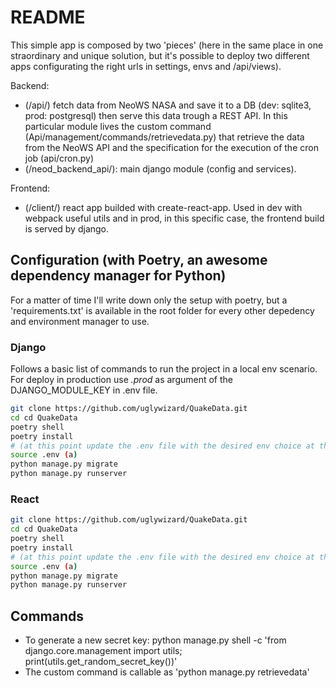 # README

This simple app is composed by two 'pieces' (here in the same place in one straordinary and unique solution, but it's possible to deploy two different apps configurating the right urls in settings, envs and /api/views).

Backend:

- (/api/) fetch data from NeoWS NASA and save it to a DB (dev: sqlite3, prod: postgresql) then serve this data trough a REST API. In this particular module lives the custom command (Api/management/commands/retrievedata.py) that retrieve the data from the NeoWS API and the specification for the execution of the cron job (api/cron.py)
- (/neod_backend_api/): main django module (config and services).

Frontend:

- (/client/) react app builded with create-react-app. Used in dev with webpack useful utils and in prod, in this specific case, the frontend build is served by django.

## Configuration (with Poetry, an awesome dependency manager for Python)

For a matter of time I'll write down only the setup with poetry,
but a 'requirements.txt' is available in the root folder for every other depedency and environment manager to use.

### Django

Follows a basic list of commands to run the project in a local
env scenario. For deploy in production use _.prod_ as argument of the DJANGO_MODULE_KEY in .env file.

```bash
git clone https://github.com/uglywizard/QuakeData.git
cd cd QuakeData
poetry shell
poetry install
# (at this point update the .env file with the desired env choice at the DJANGO_MODULE_SETTINGS key and fill the other with all the necessary data, like SECRET_KEY)
source .env (a)
python manage.py migrate
python manage.py runserver
```

### React

```bash
git clone https://github.com/uglywizard/QuakeData.git
cd cd QuakeData
poetry shell
poetry install
# (at this point update the .env file with the desired env choice at the DJANGO_MODULE_SETTINGS key and fill the other with all the necessary data, like SECRET_KEY)
source .env (a)
python manage.py migrate
python manage.py runserver
```

## Commands

- To generate a new secret key: python manage.py shell -c 'from django.core.management import utils; print(utils.get_random_secret_key())'
- The custom command is callable as 'python manage.py retrievedata'